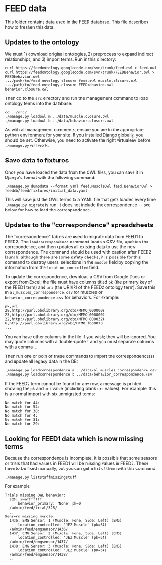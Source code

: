 FEED data
====

This folder contains data used in the FEED database. This file describes how to freshen this data.

Updates to the ontology
----

We must 1) download original ontologies, 2) preprocess to expand indirect relationships, and 3) import terms.  Run in this directory:

```
curl https://feedontology.googlecode.com/svn/trunk/feed.owl > feed.owl
curl https://feedontology.googlecode.com/svn/trunk/FEEDBehavior.owl > FEEDbehavior.owl
.../path/to/feed-ontology-closure feed.owl muscle.closure.owl
.../path/to/feed-ontology-closure FEEDbehavior.owl behavior.closure.owl
```

Then cd to the `src` directory and run the management command to load ontology terms into the database:

```
cd ../src/
./manage.py loadowl m ../data/muscle.closure.owl
./manage.py loadowl b ../data/behavior.closure.owl
```

As with all management comments, ensure you are in the appropriate python environment for your site. If you installed Django globally, you should be set. Otherwise, you need to activate the right virtualenv before `./manage.py` will work.

Save data to fixtures
----

Once you have loaded the data from the OWL files, you can save it in Django's format with the following command:

```
./manage.py dumpdata --format yaml feed.MuscleOwl feed.BehaviorOwl > feeddb/feed/fixtures/initial_data.yaml
```

This will save just the OWL terms to a YAML file that gets loaded every time `./mange.py migrate` is run. It does not include the correspondence -- see below for how to load the correspondence.

Updates to the "correspondence" spreadsheets
----

The "correspondence" tables are used to migrate data from FEED1 to FEED2. The `loadcorrespondence` command loads a CSV file, updates the correpondence, and then updates all existing data to use the new correspondence. The command should be used with caution after FEED2 launch: although there are some safety checks, it is possible for this command to destroy users' selections in the `muscle` field by copying the information from the `location_controlled` field.

To update the correspondence, download a CSV from Google Docs or export from Excel; the file must have columns titled `pk` (the primary key of the FEED1 term) and `uri` (the URI/IRI of the FEED2 ontology term). Save this in `al_muscles_correspondence.csv` for muscles or `behavior_correspondence.csv` for behaviors. For example:

```
pk,uri
28,http://purl.obolibrary.org/obo/MFMO_0000002
23,http://purl.obolibrary.org/obo/MFMO_0000009
22,http://purl.obolibrary.org/obo/MFMO_0000324
6,http://purl.obolibrary.org/obo/MFMO_0000073
...
```

You can have other columns in the file if you wish; they will be ignored. You may quote columns with a double-quote `"` and you must separate columns with a comma `,`.

Then run one or both of these commands to import the correspondence(s) and update all legacy data in the DB:

```
./manage.py loadcorrespondence m ../data/al_muscles_correspondence.csv
./manage.py loadcorrespondence b ../data/behavior_correspondence.csv
```

If the FEED2 term cannot be found for any row, a message is printed showing the `pk` and `uri` value (including blank `uri` values). For example, this is a normal import with six unmigrated terms:

```
No match for 44: 
No match for 54: 
No match for 38: 
No match for 4: 
No match for 31: 
No match for 29: 
```


Looking for FEED1 data which is now missing terms
----

Because the correspondence is incomplete, it is possible that some sensors or trials that had values in FEED1 will be missing values in FEED2. These have to be fixed manually, but you can get a list of them with this command:

```
./manage.py liststuffmissingstuff
```

For example:

```
Trials missing OWL behavior:
  325: awefffffff
      behavior_primary: 'None' pk=0
  /admin/feed/trial/325/
  ...
Sensors missing muscle:
  1436: EMG Sensor: 1 (Muscle: None, Side: Left) (EMG)
      location_controlled: 'JEZ Muscle' (pk=54)
  /admin/feed/emgsensor/1436/
  1437: EMG Sensor: 2 (Muscle: None, Side: Left) (EMG)
      location_controlled: 'JEZ Muscle' (pk=54)
  /admin/feed/emgsensor/1437/
  1438: EMG Sensor: 3 (Muscle: None, Side: Left) (EMG)
      location_controlled: 'JEZ Muscle' (pk=54)
  /admin/feed/emgsensor/1438/
  ...
```
